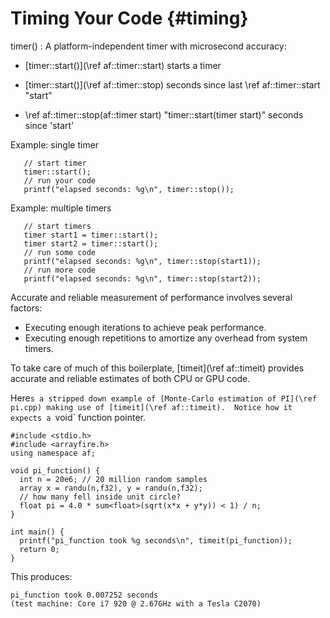 Timing Your Code {#timing}
================

timer() : A platform-independent timer with microsecond accuracy:
* [timer::start()](\ref af::timer::start) starts a timer

* [timer::start()](\ref af::timer::stop) seconds since last \ref af::timer::start "start"

* \ref af::timer::stop(af::timer start) "timer::start(timer start)" seconds since 'start'

Example: single timer

~~~~~~~~~~~~~~~~~~~~~~~~~~~~~~~~~~~~~~~~~~~~~~~~~~~~~~~~~~~~~~~~~~~~~~~{.cpp}
   // start timer
   timer::start();
   // run your code
   printf("elapsed seconds: %g\n", timer::stop());
~~~~~~~~~~~~~~~~~~~~~~~~~~~~~~~~~~~~~~~~~~~~~~~~~~~~~~~~~~~~~~~~~~~~~~~

Example: multiple timers

~~~~~~~~~~~~~~~~~~~~~~~~~~~~~~~~~~~~~~~~~~~~~~~~~~~~~~~~~~~~~~~~~~~~~~~{.cpp}
   // start timers
   timer start1 = timer::start();
   timer start2 = timer::start();
   // run some code
   printf("elapsed seconds: %g\n", timer::stop(start1));
   // run more code
   printf("elapsed seconds: %g\n", timer::stop(start2));
~~~~~~~~~~~~~~~~~~~~~~~~~~~~~~~~~~~~~~~~~~~~~~~~~~~~~~~~~~~~~~~~~~~~~~~

Accurate and reliable measurement of performance involves several factors:
* Executing enough iterations to achieve peak performance.
* Executing enough repetitions to amortize any overhead from system timers.

To take care of much of this boilerplate, [timeit](\ref af::timeit) provides
accurate and reliable estimates of both CPU or GPU code.

Here`s a stripped down example of
[Monte-Carlo estimation of PI](\ref pi.cpp) making use
of [timeit](\ref af::timeit).  Notice how it expects a `void` function pointer.

~~~~~~~~~~~~~~~~~~~~~~~~~~~~~~~~~~~~~~~~~~~~~~~~~~~~~~~~~~~~~~~~~~~~~~~{.cpp}
#include <stdio.h>
#include <arrayfire.h>
using namespace af;

void pi_function() {
  int n = 20e6; // 20 million random samples
  array x = randu(n,f32), y = randu(n,f32);
  // how many fell inside unit circle?
  float pi = 4.0 * sum<float>(sqrt(x*x + y*y)) < 1) / n;
}

int main() {
  printf("pi_function took %g seconds\n", timeit(pi_function));
  return 0;
}
~~~~~~~~~~~~~~~~~~~~~~~~~~~~~~~~~~~~~~~~~~~~~~~~~~~~~~~~~~~~~~~~~~~~~~~

This produces:

	pi_function took 0.007252 seconds
	(test machine: Core i7 920 @ 2.67GHz with a Tesla C2070)
